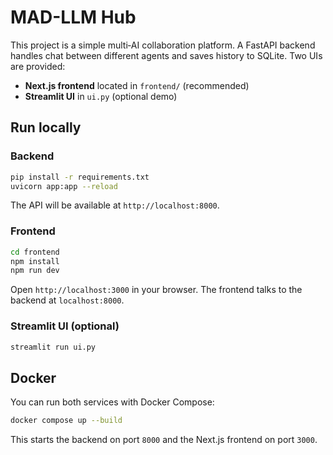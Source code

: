 # MAD-LLM Hub

This project is a simple multi‑AI collaboration platform.  A FastAPI backend
handles chat between different agents and saves history to SQLite.  Two UIs are
provided:

* **Next.js frontend** located in `frontend/` (recommended)
* **Streamlit UI** in `ui.py` (optional demo)

## Run locally

### Backend
```bash
pip install -r requirements.txt
uvicorn app:app --reload
```
The API will be available at `http://localhost:8000`.

### Frontend
```bash
cd frontend
npm install
npm run dev
```
Open `http://localhost:3000` in your browser.  The frontend talks to the backend
at `localhost:8000`.

### Streamlit UI (optional)
```bash
streamlit run ui.py
```

## Docker
You can run both services with Docker Compose:
```bash
docker compose up --build
```
This starts the backend on port `8000` and the Next.js frontend on port `3000`.
